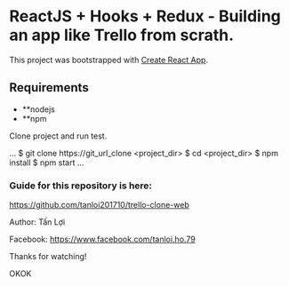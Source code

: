 # ReactJS + Hooks + Redux - Building an app like Trello from scrath.

This project was bootstrapped with [Create React App](https://github.com/facebook/create-react-app).

## Requirements

* **nodejs
* **npm

Clone project and run test.

...
$ git clone https://git_url_clone <project_dir>
$ cd <project_dir>
$ npm install
$ npm start
...

### Guide for this repository is here:

https://github.com/tanloi201710/trello-clone-web

Author: Tấn Lợi

Facebook: https://www.facebook.com/tanloi.ho.79

Thanks for watching!

OKOK